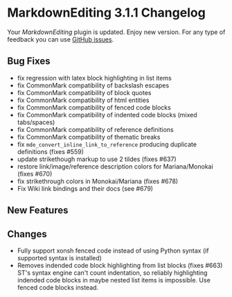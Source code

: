 # MarkdownEditing 3.1.1 Changelog

Your _MarkdownEditing_ plugin is updated. Enjoy new version. For any type of
feedback you can use [GitHub issues][issues].

## Bug Fixes

* fix regression with latex block highlighting in list items
* fix CommonMark compatibility of backslash escapes
* fix CommonMark compatibility of block quotes
* fix CommonMark compatibility of html entities
* fix CommonMark compatibility of fenced code blocks
* fix CommonMark compatibility of indented code blocks (mixed tabs/spaces)
* fix CommonMark compatibility of reference definitions
* fix CommonMark compatibility of thematic breaks
* fix `mde_convert_inline_link_to_reference` producing duplicate definitions (fixes #559)
* update strikethough markup to use 2 tildes (fixes #637)
* restore link/image/reference description colors for Mariana/Monokai (fixes #670)
* fix strikethrough colors in Monokai/Mariana (fixes #678)
* Fix Wiki link bindings and their docs (see #679)

## New Features

## Changes

* Fully support xonsh fenced code instead of using Python syntax 
  (if supported syntax is installed)
* Removes indended code block highlighting from list blocks (fixes #663)
  ST's syntax engine can't count indentation, so reliably highlighting
  indended code blocks in maybe nested list items is impossible.
  Use fenced code blocks instead.

[issues]: https://github.com/SublimeText-Markdown/MarkdownEditing/issues
